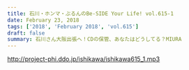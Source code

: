 ```yaml
---
title: 石川・ホンマ・ぶるんのBe-SIDE Your Life! vol.615-1
date: February 23, 2018
tags: ['2018', 'February 2018', 'vol.615']
draft: false
summary: 石川さん大阪出張へ！CDの保管、あなたはどうしてる？MIURA
---
```


http://project-phi.ddo.jp/ishikawa/ishikawa615_1.mp3